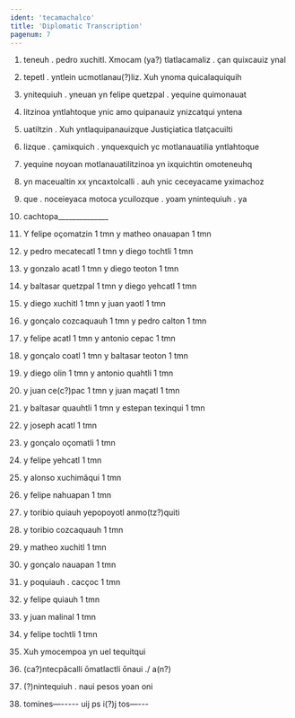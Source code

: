 ```yaml
---
ident: 'tecamachalco'
title: 'Diplomatic Transcription'
pagenum: 7
---
```

1.	teneuh . pedro xuchitl. Xmocam (ya?) tlatlacamaliz . çan quixcauiz ynal
2.	tepetl . yntlein ucmotlanau(?)liz. Xuh ynoma quicalaquiquih
3.	ynitequiuh . yneuan yn felipe quetzpal . yequine quimonauat
4.	litzinoa	yntlahtoque ynic amo quipanauiz ynizcatqui yntena
5.	uatiltzin . Xuh yntlaquipanauizque Justiçiatica tlatçacuilti
6.	lizque . çamixquich . ynquexquich yc motlanauatilia yntlahtoque
7.	yequine noyoan motlanauatilitzinoa yn ixquichtin omoteneuhq
8.	yn maceualtin xx yncaxtolcalli . auh ynic ceceyacame yximachoz
9.	que . noceieyaca motoca ycuilozque . yoam ynintequiuh . ya
10.	cachtopa______________
11.	Y felipe oçomatzin		1 tmn		y matheo onauapan	1 tmn
12.	y pedro mecatecatl		1 tmn		y diego tochtli		1 tmn
13.	y gonzalo acatl		1 tmn		y diego teoton		1 tmn
14.	y baltasar quetzpal		1 tmn		y diego yehcatl	1 tmn
15.	y diego xuchitl			1 tmn		y juan yaotl		1 tmn
16.	y gonçalo cozcaquauh	1 tmn		y pedro calton		1 tmn
17.	y felipe acatl			1 tmn		y antonio cepac	1 tmn
18.	y gonçalo coatl		1 tmn		y baltasar teoton	1 tmn
19.	y diego olin			1 tmn		y antonio quahtli	1 tmn
20.	y juan ce(c?)pac		1 tmn		y juan maçatl		1 tmn
21.	y baltasar quauhtli		1 tmn		y estepan texinqui	1 tmn
22.	y joseph acatl			1 tmn		   
23.	y gonçalo oçomatli		1 tmn
24.	y felipe yehcatl		1 tmn
25.	y alonso xuchimãqui		1 tmn
26.	y felipe nahuapan		1 tmn
27.	y toribio quiauh yepopoyotl anmo(tz?)quiti
28.	y toribio cozcaquauh		1 tmn
29.	y matheo xuchitl		1 tmn
30.	y gonçalo nauapan		1 tmn
31.	y poquiauh . cacçoc		1 tmn
32.	y felipe quiauh			1 tmn
33.	y juan malinal			1 tmn
34.	y felipe tochtli			1 tmn




35.	Xuh ymocempoa yn uel tequitqui
36.	(ca?)ntecpãcalli ōmatlactli ōnaui ./ a(n?)
37.	(?)nintequiuh . naui pesos yoan oni
38.	tomines—-----		uij ps i(?)j tos—---
